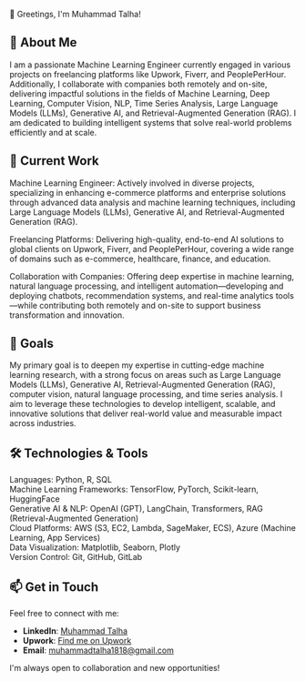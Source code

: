 👋 Greetings, I'm Muhammad Talha!


## 💼 About Me<br>
I am a passionate Machine Learning Engineer currently engaged in various projects on freelancing platforms like Upwork, Fiverr, and PeoplePerHour. Additionally, I collaborate with companies both remotely and on-site, delivering impactful solutions in the fields of Machine Learning, Deep Learning, Computer Vision, NLP, Time Series Analysis, Large Language Models (LLMs), Generative AI, and Retrieval-Augmented Generation (RAG). I am dedicated to building intelligent systems that solve real-world problems efficiently and at scale.

## 🔭 Current Work<br>
Machine Learning Engineer: Actively involved in diverse projects, specializing in enhancing e-commerce platforms and enterprise solutions through advanced data analysis and machine learning techniques, including Large Language Models (LLMs), Generative AI, and Retrieval-Augmented Generation (RAG).<be>

Freelancing Platforms: Delivering high-quality, end-to-end AI solutions to global clients on Upwork, Fiverr, and PeoplePerHour, covering a wide range of domains such as e-commerce, healthcare, finance, and education.<br>

Collaboration with Companies: Offering deep expertise in machine learning, natural language processing, and intelligent automation—developing and deploying chatbots, recommendation systems, and real-time analytics tools—while contributing both remotely and on-site to support business transformation and innovation.

## 🥅 Goals<br>
My primary goal is to deepen my expertise in cutting-edge machine learning research, with a strong focus on areas such as Large Language Models (LLMs), Generative AI, Retrieval-Augmented Generation (RAG), computer vision, natural language processing, and time series analysis. I aim to leverage these technologies to develop intelligent, scalable, and innovative solutions that deliver real-world value and measurable impact across industries.

## 🛠️ Technologies & Tools <br>
Languages: Python, R, SQL<br>
Machine Learning Frameworks: TensorFlow, PyTorch, Scikit-learn, HuggingFace<br>
Generative AI & NLP: OpenAI (GPT), LangChain, Transformers, RAG (Retrieval-Augmented Generation)<br>
Cloud Platforms: AWS (S3, EC2, Lambda, SageMaker, ECS), Azure (Machine Learning, App Services)<br>
Data Visualization: Matplotlib, Seaborn, Plotly<br>
Version Control: Git, GitHub, GitLab<br>

## 📫 Get in Touch  
Feel free to connect with me:  

- **LinkedIn**: [Muhammad Talha](https://www.linkedin.com/in/muhammad-talha-b643641b2/)  
- **Upwork**: [Find me on Upwork](https://www.upwork.com/freelancers/~01a71b1f1ce18a54cd)  
- **Email**: [muhammadtalha1818@gmail.com](mailto:muhammadtalha1818@gmail.com)  

I'm always open to collaboration and new opportunities!

